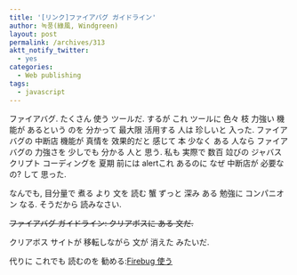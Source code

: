 ```yaml
---
title: '[リンク]ファイアバグ ガイドライン'
author: 녹풍(綠風, Windgreen)
layout: post
permalink: /archives/313
aktt_notify_twitter:
  - yes
categories:
  - Web publishing
tags:
  - javascript
---
```

ファイアバグ. たくさん 使う ツールだ. するが これ ツールに 色々 枝 力強い 機能が あるという のを 分かって 最大限 活用する 人は 珍しいと 入った. ファイアバグの 中断店 機能が 真情を 效果的だと 感じて 本 少なく ある 人なら ファイアバグの 力強さを 少しでも 分かる 人と 思う. 私も 実際で 数百 竝びの ジャバスクリプト コーディングを 夏期 前には alertこれ あるのに なぜ 中断店が 必要なの? して 思った.

なんでも, 目分量で 煮る より 文を 読む 蟹 ずっと 深み ある 勉強に コンパニオン なる. そうだから 読みなさい.

<del>ファイアバグ ガイドライン: クリアボスに ある 文だ.</del>

クリアボス サイトが 移転しながら 文が 消えた みたいだ.

代りに これでも 読むのを 勧める:<a target="_top" href="http://radworks.egloos.com/2497022">Firebug 使う</a>